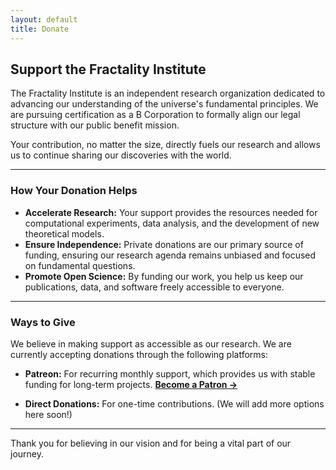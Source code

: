 ```yaml
---
layout: default
title: Donate
---
```


## Support the Fractality Institute

The Fractality Institute is an independent research organization dedicated to advancing our understanding of the universe's fundamental principles. We are pursuing certification as a B Corporation to formally align our legal structure with our public benefit mission.

Your contribution, no matter the size, directly fuels our research and allows us to continue sharing our discoveries with the world.

---

### How Your Donation Helps

* **Accelerate Research:** Your support provides the resources needed for computational experiments, data analysis, and the development of new theoretical models.
* **Ensure Independence:** Private donations are our primary source of funding, ensuring our research agenda remains unbiased and focused on fundamental questions.
* **Promote Open Science:** By funding our work, you help us keep our publications, data, and software freely accessible to everyone.

---

### Ways to Give

We believe in making support as accessible as our research. We are currently accepting donations through the following platforms:

* **Patreon:** For recurring monthly support, which provides us with stable funding for long-term projects.
    **[Become a Patron &rarr;](https://www.patreon.com/fractalityinstitute)**

* **Direct Donations:** For one-time contributions. (We will add more options here soon!)

---

Thank you for believing in our vision and for being a vital part of our journey.
